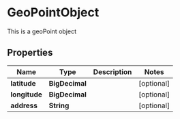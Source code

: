 

# GeoPointObject

This is a geoPoint object
## Properties

Name | Type | Description | Notes
------------ | ------------- | ------------- | -------------
**latitude** | **BigDecimal** |  |  [optional]
**longitude** | **BigDecimal** |  |  [optional]
**address** | **String** |  |  [optional]



